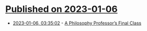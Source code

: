 # [Published on 2023-01-06](index.md)

* [2023-01-06, 03:35:02](https://news.ycombinator.com/item?id=34270650) - [A Philosophy Professor’s Final Class](https://www.newyorker.com/culture/annals-of-inquiry/a-philosophy-professors-final-class)
